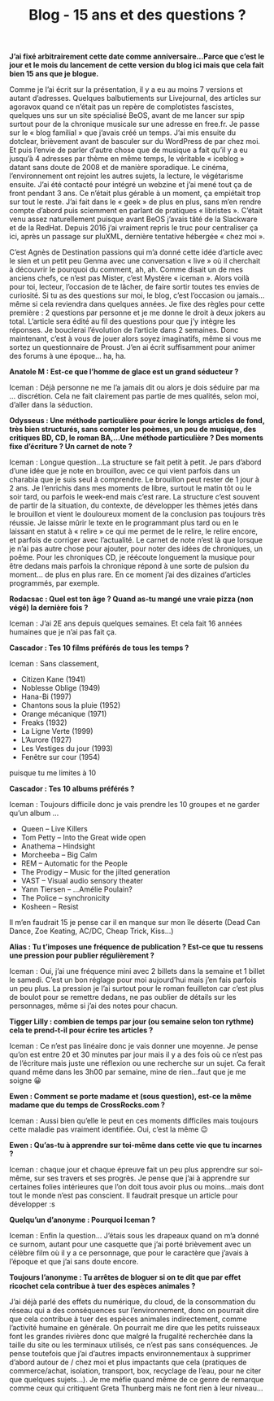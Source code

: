 ﻿---
layout: post
title: Blog - 15 ans et des questions ?
category: reflexion
tags: blog
---

**J’ai fixé arbitrairement cette date comme anniversaire…Parce que c’est le jour et le mois du lancement de cette version du blog ici mais que cela fait bien 15 ans que je blogue.**

Comme je l’ai écrit sur la présentation, il y a eu au moins 7 versions et autant d’adresses. Quelques balbutiements sur Livejournal, des articles sur agoravox quand ce n’était pas un repère de complotistes fascistes, quelques uns sur un site spécialisé BeOS, avant de me lancer sur spip surtout pour de la chronique musicale sur une adresse en free.fr. Je passe sur le « blog familial » que j’avais créé un temps. J’ai mis ensuite du dotclear, brièvement avant de basculer sur du WordPress de par chez moi. Et puis l’envie de parler d’autre chose que de musique a fait qu’il y a eu jusqu’à 4 adresses par thème en même temps, le véritable « iceblog » datant sans doute de 2008 et de manière sporadique. Le cinéma, l’environnement ont rejoint les autres sujets, la lecture, le végétarisme ensuite. J’ai été contacté pour intégré un webzine et j’ai mené tout ça de front pendant 3 ans. Ce n’était plus gérable à un moment, ça empiétait trop sur tout le reste. J’ai fait dans le « geek » de plus en plus, sans m’en rendre compte d’abord puis sciemment en parlant de pratiques « libristes ». C’était venu assez naturellement puisque avant BeOS j’avais tâté de la Slackware et de la RedHat. Depuis 2016 j’ai vraiment repris le truc pour centraliser ça ici, après un passage sur pluXML, dernière tentative hébergée « chez moi ».

C’est Agnès de Destination passions qui m’a donné cette idée d’article avec le sien et un petit peu Genma avec une conversation « live » où il cherchait à découvrir le pourquoi du comment, ah, ah. Comme disait un de mes anciens chefs, ce n’est pas Mister, c’est Mystère « iceman ». Alors voilà pour toi, lecteur, l’occasion de te lâcher, de faire sortir toutes tes envies de curiosité. Si tu as des questions sur moi, le blog, c’est l’occasion ou jamais…même si cela reviendra dans quelques années. Je fixe des règles pour cette première : 2 questions par personne et je me donne le droit à deux jokers au total. L’article sera édité au fil des questions pour que j’y intègre les réponses. Je bouclerai l’évolution de l’article dans 2 semaines. Donc maintenant, c’est à vous de jouer alors soyez imaginatifs, même si vous me sortez un questionnaire de Proust. J’en ai écrit suffisamment pour animer des forums à une époque… ha, ha.

**Anatole M : Est-ce que l’homme de glace est un grand séducteur ?**

Iceman : Déjà personne ne me l’a jamais dit ou alors je dois séduire par ma … discrétion. Cela ne fait clairement pas partie de mes qualités, selon moi, d’aller dans la séduction.

**Odysseus : Une méthode particulière pour écrire le longs articles de fond, très bien structurés, sans compter les poèmes, un peu de musique, des critiques BD, CD, le roman BA,…Une méthode particulière ? Des moments fixe d’écriture ? Un carnet de note ?**

Iceman : Longue question…La structure se fait petit à petit. Je pars d’abord d’une idée que je note en brouillon, avec ce qui vient parfois dans un charabia que je suis seul à comprendre. Le brouillon peut rester de 1 jour à 2 ans. Je l’enrichis dans mes moments de libre, surtout le matin tôt ou le soir tard, ou parfois le week-end mais c’est rare. La structure c’est souvent de partir de la situation, du contexte, de développer les thèmes jetés dans le brouillon et vient le douloureux moment de la conclusion pas toujours très réussie. Je laisse mûrir le texte en le programmant plus tard ou en le laissant en statut à « relire » ce qui me permet de le relire, le relire encore, et parfois de corriger avec l’actualité. Le carnet de note n’est là que lorsque je n’ai pas autre chose pour ajouter, pour noter des idées de chroniques, un poême. Pour les chroniques CD, je réécoute longuement la musique pour être dedans mais parfois la chronique répond à une sorte de pulsion du moment… de plus en plus rare. En ce moment j’ai des dizaines d’articles programmés, par exemple.

**Rodacsac : Quel est ton âge ? Quand as-tu mangé une vraie pizza (non végé) la dernière fois ?**

Iceman : J’ai 2E ans depuis quelques semaines. Et cela fait 16 années humaines que je n’ai pas fait ça.

**Cascador : Tes 10 films préférés de tous les temps ?**

Iceman : Sans classement,

* Citizen Kane (1941)
* Noblesse Oblige (1949)
* Hana-Bi (1997)
* Chantons sous la pluie (1952)
* Orange mécanique (1971)
* Freaks (1932)
* La Ligne Verte (1999)
* L’Aurore (1927)
* Les Vestiges du jour (1993)
* Fenêtre sur cour (1954)

puisque tu me limites à 10

**Cascador : Tes 10 albums préférés ?**

Iceman : Toujours difficile donc je vais prendre les 10 groupes et ne garder qu’un album …

* Queen – Live Killers
* Tom Petty – Into the Great wide open
* Anathema – Hindsight
* Morcheeba – Big Calm
* REM – Automatic for the People
* The Prodigy – Music for the jilted generation
* VAST – Visual audio sensory theater
* Yann Tiersen – …Amélie Poulain? 
* The Police – synchronicity
* Kosheen – Resist

Il m’en faudrait 15 je pense car il en manque sur mon île déserte (Dead Can Dance, Zoe Keating, AC/DC, Cheap Trick, Kiss…)

 

**Alias : Tu t’imposes une fréquence de publication ? Est-ce que tu ressens une pression pour publier régulièrement ?**

Iceman : Oui, j’ai une fréquence mini avec 2 billets dans la semaine et 1 billet le samedi. C’est un bon réglage pour moi aujourd’hui mais j’en fais parfois un peu plus. La pression je l’ai surtout pour le roman feuilleton car c’est plus de boulot pour se remettre dedans, ne pas oublier de détails sur les personnages, même si j’ai des notes pour chacun.

**Tigger Lilly : combien de temps par jour (ou semaine selon ton rythme) cela te prend-t-il pour écrire tes articles ?**

Iceman : Ce n’est pas linéaire donc je vais donner une moyenne. Je pense qu’on est entre 20 et 30 minutes par jour mais il y a des fois où ce n’est pas de l’écriture mais juste une réflexion ou une recherche sur un sujet. Ca ferait quand même dans les 3h00 par semaine, mine de rien…faut que je me soigne 😀

**Ewen : Comment se porte madame et (sous question), est-ce la même madame que du temps de CrossRocks.com ?**

Iceman : Aussi bien qu’elle le peut en ces moments difficiles mais toujours cette maladie pas vraiment identifiée. Oui, c’est la même 😉

**Ewen : Qu’as-tu à apprendre sur toi-même dans cette vie que tu incarnes ?**

Iceman : chaque jour et chaque épreuve fait un peu plus apprendre sur soi-même, sur ses travers et ses progrès. Je pense que j’ai à apprendre sur certaines folies intérieures que l’on doit tous avoir plus ou moins…mais dont tout le monde n’est pas conscient. Il faudrait presque un article pour développer :s

**Quelqu’un d’anonyme : Pourquoi Iceman ?** 

Iceman : Enfin la question… J’étais sous les drapeaux quand on m’a donné ce surnom, autant pour une casquette que j’ai porté brièvement avec un célèbre film où il y a ce personnage, que pour le caractère que j’avais à l’époque et que j’ai sans doute encore.

**Toujours l’anonyme : Tu arrêtes de bloguer si on te dit que par effet ricochet cela contribue à tuer des espèces animales ?**

J’ai déjà parlé des effets du numérique, du cloud, de la consommation du réseau qui a des conséquences sur l’environnement, donc on pourrait dire que cela contribue à tuer des espèces animales indirectement, comme l’activité humaine en générale. On pourrait me dire que les petits ruisseaux font les grandes rivières donc que malgré la frugalité recherchée dans la taille du site ou les terminaux utilisés, ce n’est pas sans conséquences. Je pense toutefois que j’ai d’autres impacts environnementaux à supprimer d’abord autour de / chez moi et plus impactants que cela (pratiques de commerce/achat, isolation, transport, box, recyclage de l’eau, pour ne citer que quelques sujets…). Je me méfie quand même de ce genre de remarque comme ceux qui critiquent Greta Thunberg mais ne font rien à leur niveau…
